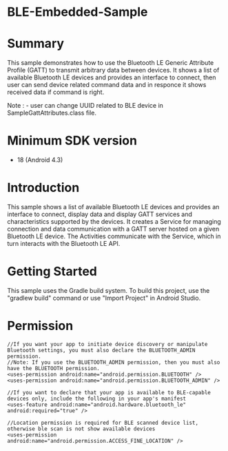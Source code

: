 # BLE-Embedded-Sample

# Summary  
This sample demonstrates how to use the Bluetooth LE Generic Attribute Profile (GATT) to transmit arbitrary data between devices.
It shows a list of available Bluetooth LE devices and provides an interface to connect,
then user can send device related command data and in responce it shows received data if command is right.

Note : - user can change UUID related to BLE device in SampleGattAttributes.class file.

# Minimum SDK version 
- 18 (Android 4.3)

# Introduction 
This sample shows a list of available Bluetooth LE devices and provides an interface to connect, display data and display GATT services and characteristics supported by the devices.
It creates a Service for managing connection and data communication with a GATT server hosted on a given Bluetooth LE device.
The Activities communicate with the Service, which in turn interacts with the Bluetooth LE API.

# Getting Started 
This sample uses the Gradle build system. To build this project, use the "gradlew build" command or use "Import Project" in Android Studio.

# Permission 
	//If you want your app to initiate device discovery or manipulate Bluetooth settings, you must also declare the BLUETOOTH_ADMIN permission. 
	//Note: If you use the BLUETOOTH_ADMIN permission, then you must also have the BLUETOOTH permission.
	<uses-permission android:name="android.permission.BLUETOOTH" />
	<uses-permission android:name="android.permission.BLUETOOTH_ADMIN" />
	
	//If you want to declare that your app is available to BLE-capable devices only, include the following in your app's manifest
	<uses-feature android:name="android.hardware.bluetooth_le" android:required="true" />
	
	//Location permission is required for BLE scanned device list, otherwise ble scan is not show available devices
	<uses-permission android:name="android.permission.ACCESS_FINE_LOCATION" />
